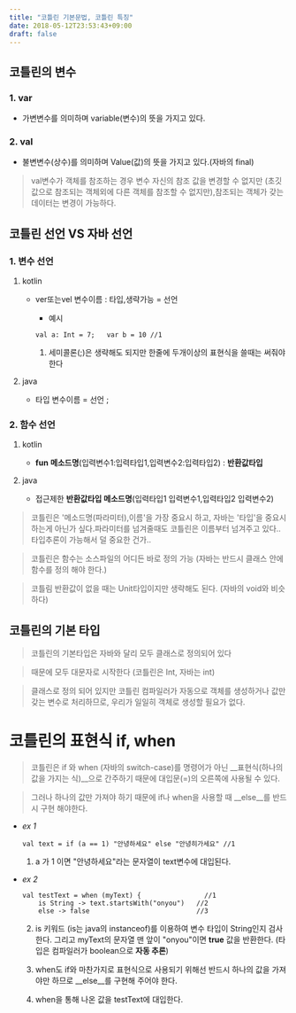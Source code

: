 ```yaml
---
title: "코틀린 기본문법, 코틀린 특징"
date: 2018-05-12T23:53:43+09:00
draft: false
---
```

## 코틀린의 변수

### 1. var

- 가변변수를 의미하며 variable(변수)의 뜻을 가지고 있다.

### 2. val

- 불변변수(상수)를 의미하며 Value(값)의 뜻을 가지고 있다.(자바의 final)

> val변수가 객체를 참조하는 경우 변수 자신의 참조 값을 변경할 수 없지만 (초깃값으로 참조되는 객체외에
다른 객체를 참조할 수 없지만),참조되는 객체가 갖는 데이터는
변경이 가능하다.

## 코틀린 선언 VS 자바 선언 

### 1. 변수 선언

1. kotlin
    
    * ver또는vel 변수이름 : 타입,생략가능 = 선언

        * 예시

        ```
        val a: Int = 7;   var b = 10 //1
        ```
        1) 세미콜론(;)은 생략해도 되지만 한줄에 두개이상의 표현식을 쓸때는 써줘야 한다

2. java

    * 타입 변수이름 = 선언 ;

### 2. 함수 선언

1. kotlin
    * __fun__ __메소드명__(입력변수1:입력타입1,입력변수2:입력타입2) : __반환값타입__

2. java
    * 접근제한 __반환값타입 메소드명__(입력타입1 입력변수1,입력타입2 입력변수2) 

> 코틀린은 '메소드명(파라미터),이름'을 가장 중요시 하고, 자바는 '타입'을 중요시 하는게 아닌가 싶다.파라미터를 넘겨줄때도 코틀린은 이름부터 넘겨주고 있다.. 
타입추론이 가능해서 덜 중요한 건가..

> 코틀린은 함수는 소스파일의 어디든 바로 정의 가능 (자바는 반드시 클래스 안에 함수를 정의 해야 한다.)

> 코틀림 반환값이 없을 때는 Unit타입이지만 생략해도 된다. (자바의 void와 비슷하다)


## 코틀린의 기본 타입
> 코틀린의 기본타입은 자바와 달리 모두 클래스로 정의되어 있다

> 때문에 모두 대문자로 시작한다 (코틀린은 Int, 자바는 int)

> 클래스로 정의 되어 있지만 코틀린 컴파일러가 자동으로 객체를 생성하거나 값만 갖는 변수로 처리하므로, 우리가 일일히 객체로 생성할 필요가 없다. 

# 코틀린의 표현식 if, when

> 코틀린은 if 와 when (자바의 switch-case)를 명령어가 아닌
__표현식(하나의 값을 가지는 식)__으로 간주하기 때문에 대입문(=)의
오른쪽에 사용될 수 있다.

> 그러나 하나의 값만 가져야 하기 때문에 if나 when을 사용할 때
__else__를 반드시 구현 해야한다.

* _ex 1_<br>

    ```
    val text = if (a == 1) "안녕하세요" else "안녕히가세요" //1
    ```

    1) a 가 1 이면 "안녕하세요"라는 문자열이 text변수에 대입된다.

* _ex 2_ <br>

    ```
    val testText = when (myText) {                //1
        is String -> text.startsWith("onyou")   //2
        else -> false                           //3
    ```

    2) is 키워드 (is는 java의 instanceof)를 이용하여 변수 타입이
    String인지 검사 한다. 그리고 myText의 문자열 맨 앞이
    "onyou"이면 __true__ 값을 반환한다. (타입은 컴파일러가
    boolean으로 __자동 추론__)

    3) when도 if와 마찬가지로 표현식으로 사용되기 위해선 반드시
    하나의 값을 가져야만 하므로 __else__를 구현해 주어야 한다.

    1) when을 통해 나온 값을 testText에 대입한다.

